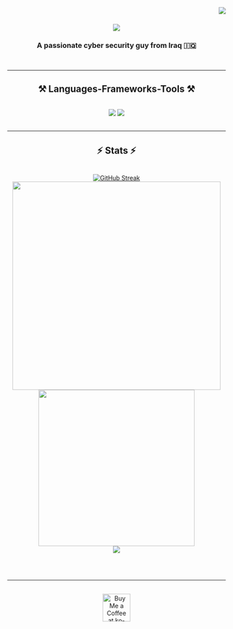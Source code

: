  <img align="right" src="https://visitor-badge.laobi.icu/badge?page_id=albu-ali.albu-ali" />

<h1 align="center">
    <img src="https://readme-typing-svg.herokuapp.com/?font=Righteous&size=35&center=true&vCenter=true&width=500&height=70&duration=4000&lines=Hi+There!+👋;+I'm+Albu+Ali!;" />
</h1>

<h3 align="center">A passionate cyber security guy from Iraq 🇮🇶</h3>

<br/>

<div align="center">
<!--
[![GitHub Streak](https://streak-stats.demolab.com/?user=albu-ali)](https://git.io/streak-stats)
<img src="https://streak-stats.demolab.com/?user=albu-ali&theme=tokyonight">

<a href="https://git.io/streak-stats"><img src="https://streak-stats.demolab.com?user=albu-ali&theme=youtube-dark&card_width=390" alt="GitHub Streak" /></a>


[![Top Langs](https://github-readme-stats.vercel.app/api/top-langs/?username=albu-ali&layout=donut&theme=tokyonight)](https://github.com/anuraghazra/github-readme-stats)



-->
 


 
 🔭 I’m currently working on **a marketplace**
 
 🌱 I’m currently learning **Docker, Python, AWS**

💬 Ask me about **anything in cybersecurity or python on [here](https://github.com/albu-ali/albu-ali/issues)**

⚡ Fun fact **I'm using Arch BTW**

 </div>
 
<div align="center"> 
  <a href="mailto:pedro.sales.muniz@gmail.com">
    <img src="https://img.shields.io/badge/Gmail-333333?style=for-the-badge&logo=gmail&logoColor=red" />
  </a>
  <a href="https://linkedin.com/in/pedro-sales-muniz" target="_blank">
    <img src="https://img.shields.io/badge/LinkedIn-0077B5?style=for-the-badge&logo=linkedin&logoColor=white" target="_blank" />
  </a>
  <a href="https://albu-ali.github.io" target="_blank">
     <img src="https://img.shields.io/badge/Portfolio-FF5722?style=for-the-badge&logo=todoist&logoColor=white" target="_blank" /> <!-- sqlite, safari, google-chrome are other good icon options -->
  </a>
</div>

 <hr/>
 
<h2 align="center">⚒️ Languages-Frameworks-Tools ⚒️</h2>
<br/>
<div align="center">
    <img src="https://skillicons.dev/icons?i=arch,linux,bash,python,vim,github,git" />
    <img src="https://skillicons.dev/icons?i=mongodb,mysql" /><br>
</div>

<br/>

<hr/>

<h2 align="center">⚡ Stats ⚡</h2>
<br>
<div align=center>
  <a href="https://git.io/streak-stats"><img src="https://streak-stats.demolab.com?user=albu-ali&theme=merko&card_width=1000" alt="GitHub Streak" /></a>
  <br/>
  <img width=480 src="https://github-readme-stats.vercel.app/api?username=albu-ali&hide=stars&show_icons=true&theme=merko">
  <img width=360 src="https://github-readme-stats.vercel.app/api/top-langs/?username=albu-ali&layout=donut&theme=merko&langs_count=4">
  <br/>
  <img src="https://github-readme-activity-graph.vercel.app/graph?username=albu-ali&theme=merko&radius=8">
</div>

<br/><br/>

<hr/>

<br/>

<div align="center">
<a href='https://ko-fi.com/V7V4RAK9C' target='_blank'><img height='64' style='border:0px;height:64px;' src='https://storage.ko-fi.com/cdn/kofi1.png?v=3' border='0' alt='Buy Me a Coffee at ko-fi.com' /></a>
</div>

<br/>
